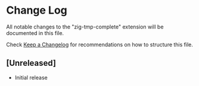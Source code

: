 # Change Log

All notable changes to the "zig-tmp-complete" extension will be documented in this file.

Check [Keep a Changelog](http://keepachangelog.com/) for recommendations on how to structure this file.

## [Unreleased]

- Initial release